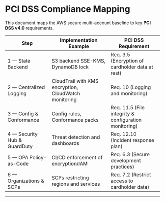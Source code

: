 # PCI DSS Compliance Mapping

This document maps the AWS secure multi-account baseline to key **PCI DSS v4.0** requirements.

| Step | Implementation Example | PCI DSS Requirement |
|------|-------------------------|----------------------|
| 1 — State Backend | S3 backend SSE-KMS, DynamoDB lock | Req. 3.5 (Encryption of cardholder data at rest) |
| 2 — Centralized Logging | CloudTrail with KMS encryption, CloudWatch monitoring | Req. 10 (Logging and monitoring) |
| 3 — Config & Conformance | Config rules, Conformance packs | Req. 11.5 (File integrity & configuration monitoring) |
| 4 — Security Hub & GuardDuty | Threat detection and dashboards | Req. 12.10 (Incident response plan) |
| 5 — OPA Policy-as-Code | CI/CD enforcement of encryption/IAM | Req. 6.3 (Secure development practices) |
| 6 — Organizations & SCPs | SCPs restricting regions and services | Req. 7.2 (Restrict access to cardholder data) |

---
